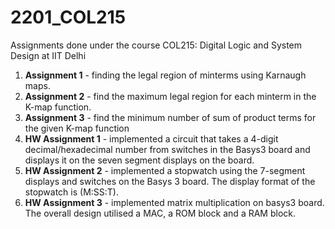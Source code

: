 # 2201_COL215
Assignments done under the course COL215: Digital Logic and System Design at IIT Delhi

1. **Assignment 1** - finding the legal region of minterms using  Karnaugh maps.
2. **Assignment 2** - find the maximum legal region for each minterm in the K-map function.
3. **Assignment 3** - find the minimum number of sum of product terms for the given K-map function
4. **HW Assignment 1** - implemented a circuit that takes a 4-digit decimal/hexadecimal number from switches in the Basys3 board and displays it on the seven segment displays on the board.
5. **HW Assignment 2** - implemented a stopwatch using the 7-segment displays and switches on the Basys 3 board. The display format of the stopwatch is (M:SS:T).
6. **HW Assignment 3** - implemented matrix multiplication on basys3 board. The overall design utilised a MAC, a ROM block and a RAM block. 
